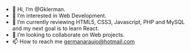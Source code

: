 - 👋 Hi, I’m @Gklerman.
- 👀 I’m interested in Web Development. 
- 🌱 I’m currently reviewing HTML5, CSS3, Javascript, PHP and MySQL and my next goal is to learn React.
- 💞️ I’m looking to collaborate on Web projects.
- 📫 How to reach me germanaraujo@hotmail.com

<!---
Gklerman/Gklerman is a ✨ special ✨ repository because its `README.md` (this file) appears on your GitHub profile.
You can click the Preview link to take a look at your changes.
--->
